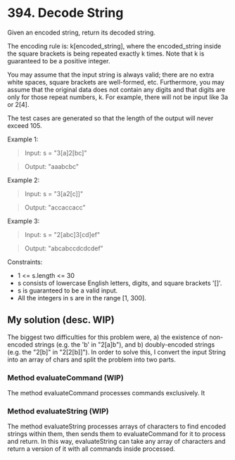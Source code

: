 # 394. Decode String

Given an encoded string, return its decoded string.

The encoding rule is: k[encoded_string], where the encoded_string inside the square brackets is being repeated exactly k times. Note that k is guaranteed to be a positive integer.

You may assume that the input string is always valid; there are no extra white spaces, square brackets are well-formed, etc. Furthermore, you may assume that the original data does not contain any digits and that digits are only for those repeat numbers, k. For example, there will not be input like 3a or 2[4].

The test cases are generated so that the length of the output will never exceed 105.

Example 1:
> Input: s = "3[a]2[bc]"

> Output: "aaabcbc"

Example 2:
> Input: s = "3[a2[c]]"

> Output: "accaccacc"

Example 3:
> Input: s = "2[abc]3[cd]ef"

> Output: "abcabccdcdcdef"
 
Constraints:
* 1 <= s.length <= 30
* s consists of lowercase English letters, digits, and square brackets '[]'.
* s is guaranteed to be a valid input.
* All the integers in s are in the range [1, 300].

## My solution (desc. WIP)
The biggest two difficulties for this problem were, a) the existence of non-encoded strings (e.g. the 'b' in "2[a]b"), and b) doubly-encoded strings (e.g. the "2[b]" in "2[2[b]]"). In order to solve this, I convert the input String into an array of chars and split the problem into two parts.

### Method evaluateCommand (WIP)
The method evaluateCommand processes commands exclusively. It 

### Method evaluateString (WIP)
The method evaluateString processes arrays of characters to find encoded strings within them, then sends them to evaluateCommand for it to process and return. In this way, evaluateString can take any array of characters and return a version of it with all commands inside processed.
